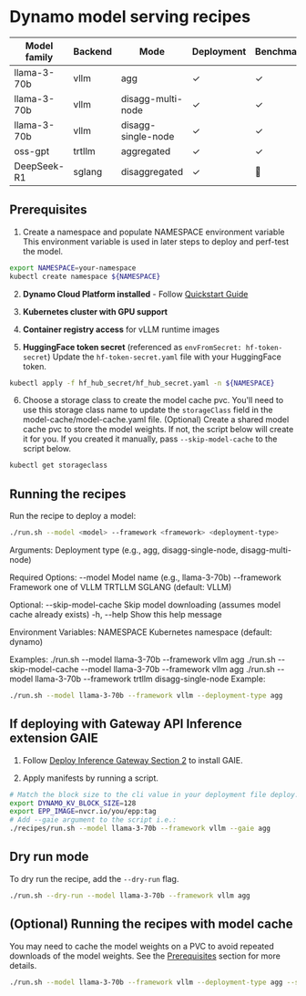 # Dynamo model serving recipes

| Model family  | Backend | Mode                | Deployment | Benchmark | GAIE-integration |
|---------------|---------|---------------------|------------|-----------|------------------|
| llama-3-70b   | vllm    | agg                 |     ✓      |     ✓     |        ✓         |
| llama-3-70b   | vllm    | disagg-multi-node   |     ✓      |     ✓     |                  |
| llama-3-70b   | vllm    | disagg-single-node  |     ✓      |     ✓     |                  |
| oss-gpt       | trtllm  | aggregated          |     ✓      |     ✓     |                  |
| DeepSeek-R1   | sglang  | disaggregated       |     ✓      |    🚧     |                  |


## Prerequisites

1. Create a namespace and populate NAMESPACE environment variable
This environment variable is used in later steps to deploy and perf-test the model.

```bash
export NAMESPACE=your-namespace
kubectl create namespace ${NAMESPACE}
```

2. **Dynamo Cloud Platform installed** - Follow [Quickstart Guide](../docs/kubernetes/README.md)

3. **Kubernetes cluster with GPU support**

4. **Container registry access** for vLLM runtime images

5. **HuggingFace token secret** (referenced as `envFromSecret: hf-token-secret`)
Update the `hf-token-secret.yaml` file with your HuggingFace token.

```bash
kubectl apply -f hf_hub_secret/hf_hub_secret.yaml -n ${NAMESPACE}
```

6. Choose a storage class to create the model cache pvc. You'll need to use this storage class name to update the `storageClass` field in the model-cache/model-cache.yaml file. (Optional) Create a shared model cache pvc to store the model weights. If not, the script below will create it for you. If you created it manually, pass `--skip-model-cache` to the script below.

```bash
kubectl get storageclass
```

## Running the recipes

Run the recipe to deploy a model:

```bash
./run.sh --model <model> --framework <framework> <deployment-type>
```

Arguments:
  <deployment-type>  Deployment type (e.g., agg, disagg-single-node, disagg-multi-node)

Required Options:
  --model <model>    Model name (e.g., llama-3-70b)
  --framework <fw>   Framework one of VLLM TRTLLM SGLANG (default: VLLM)

Optional:
  --skip-model-cache Skip model downloading (assumes model cache already exists)
  -h, --help         Show this help message

Environment Variables:
  NAMESPACE          Kubernetes namespace (default: dynamo)

Examples:
  ./run.sh --model llama-3-70b --framework vllm agg
  ./run.sh --skip-model-cache --model llama-3-70b --framework vllm agg
  ./run.sh --model llama-3-70b --framework trtllm disagg-single-node
Example:
```bash
./run.sh --model llama-3-70b --framework vllm --deployment-type agg
```

## If deploying with Gateway API Inference extension GAIE

1. Follow [Deploy Inference Gateway Section 2](../deploy/inference-gateway/README.md#2-deploy-inference-gateway) to install GAIE.

2. Apply manifests by running a script.

```bash
# Match the block size to the cli value in your deployment file deploy.yaml: - "python3 -m dynamo.vllm ... --block-size 128"
export DYNAMO_KV_BLOCK_SIZE=128
export EPP_IMAGE=nvcr.io/you/epp:tag
# Add --gaie argument to the script i.e.:
./recipes/run.sh --model llama-3-70b --framework vllm --gaie agg
```

## Dry run mode

To dry run the recipe, add the `--dry-run` flag.

```bash
./run.sh --dry-run --model llama-3-70b --framework vllm agg
```

## (Optional) Running the recipes with model cache
You may need to cache the model weights on a PVC to avoid repeated downloads of the model weights.
 See the [Prerequisites](#prerequisites) section for more details.

```bash
./run.sh --model llama-3-70b --framework vllm --deployment-type agg --skip-model-cache
```
